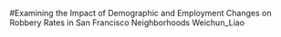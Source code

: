 #Examining the Impact of Demographic and Employment Changes on Robbery Rates in San Francisco Neighborhoods
Weichun_Liao
